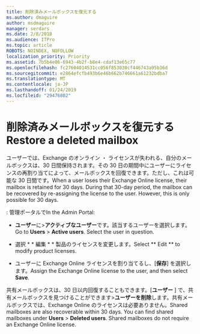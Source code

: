 ```yaml
---
title: 削除済みメールボックスを復元する
ms.author: dmaguire
author: msdmaguire
manager: serdars
ms.date: 2/8/2018
ms.audience: ITPro
ms.topic: article
ROBOTS: NOINDEX, NOFOLLOW
localization_priority: Priority
ms.assetid: 7b5b4e06-6943-4b2f-b8e4-cdaf13e65c77
ms.openlocfilehash: fc27604014531cc056f853030cf446743a95b36d
ms.sourcegitcommit: e2864efcfb493b6e46b662b746661a61232bdba7
ms.translationtype: MT
ms.contentlocale: ja-JP
ms.lasthandoff: 01/24/2019
ms.locfileid: "29476802"
---
```

# <a name="restore-a-deleted-mailbox"></a><span data-ttu-id="a8096-102">削除済みメールボックスを復元する</span><span class="sxs-lookup"><span data-stu-id="a8096-102">Restore a deleted mailbox</span></span>

<span data-ttu-id="a8096-p101">ユーザーでは、Exchange のオンライン ・ ライセンスが失われる、自分のメールボックスは、30 日間保持されます。その 30 日の期間中にユーザーにライセンスの再割り当てによって、メールボックスを回復できます。ただし、これは可能な 30 日間です。</span><span class="sxs-lookup"><span data-stu-id="a8096-p101">When a user loses their Exchange Online license, their mailbox is retained for 30 days. During that 30-day period, the mailbox can be recovered by re-assigning the license to the user. However, this is only possible for 30 days.</span></span>
  
<span data-ttu-id="a8096-106">: 管理ポータルで</span><span class="sxs-lookup"><span data-stu-id="a8096-106">In the Admin Portal:</span></span>
  
- <span data-ttu-id="a8096-p102">**ユーザー**に\>**アクティブなユーザー**です。該当するユーザーを選択します。</span><span class="sxs-lookup"><span data-stu-id="a8096-p102">Go to **Users** \> **Active users**. Select the user in question.</span></span>
    
- <span data-ttu-id="a8096-109">選択 \* \* 編集 \* \* 製品のライセンスを変更します。</span><span class="sxs-lookup"><span data-stu-id="a8096-109">Select \*\* Edit \*\* to modify product licenses.</span></span> 
    
- <span data-ttu-id="a8096-110">ユーザーに Exchange Online ライセンスを割り当てるし、[**保存**] を選択します。</span><span class="sxs-lookup"><span data-stu-id="a8096-110">Assign the Exchange Online license to the user, and then select **Save**.</span></span>
    
<span data-ttu-id="a8096-p103">共有メールボックスは、30 日以内回復することもできます。[**ユーザー** ] で、共有メールボックスを見つけることができます\>**ユーザーを削除**します。共有メールボックスでは、Exchange Online のライセンスは必要ありません。</span><span class="sxs-lookup"><span data-stu-id="a8096-p103">Shared mailboxes are also recoverable within 30 days. You can find shared mailboxes under **Users** \> **Deleted users**. Shared mailboxes do not require an Exchange Online license.</span></span>
  

